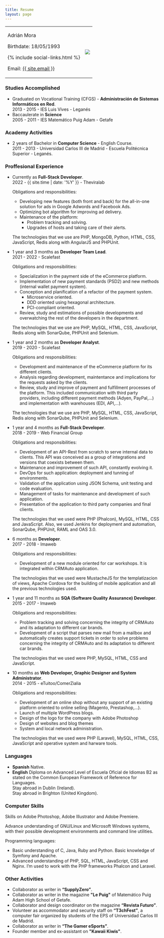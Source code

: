 ```yaml
---
title: Resume
layout: page
---
```


<table>
    <tbody>
        <tr>
            <td>
                <p>Adrián Mora</p>
                <p>Birthdate: 18/05/1993</p>
              {% include social-links.html %}
              <p id='email'>Email: <a href="mailto:{{ site.email }}">{{ site.email }}</a></p>
            </td>
            <td>
                <img src="{{ site.picture }}" />
            </td>
        </tr>
    </tbody>
</table>

### Studies Accomplished
 * Graduated on Vocational Training (CFGS) - **Administración de Sistemas Informáticos en Red**.   
   2013 - 2015 - IES Luis Vives - Leganés
 * Baccaulerate in **Science**   
   2005 - 2011 - IES Matemático Puig Adam - Getafe

### Academy Activities
 * 2 years of Bachelor in **Computer Science** - English Course.   
   2011 - 2013 - Universidad Carlos III de Madrid - Escuela Politécnica Superior - Leganés.

### Proffesional Experience
 * Currently as **Full-Stack Developer**.  
   2022 - {{ site.time | date: '%Y' }} - Theviralab

   Obligations and responsibilities:
   * Developing new features (both front and back) for the all-in-one solution for ads in Google Adwords and Facebook Ads.
   * Optimizing bot algorithm for improving ad delivery.
   * Maintenance of the platform:
     * Problem tracking and solving.
     * Upgrades of hosts and taking care of their alerts.

   The technologies that we use are PHP, MongoDB, Python, HTML, CSS, JavaScript, Redis along with AngularJS and PHPUnit.

 * 1 year and 3 months as **Developer Team Lead**.  
   2021 - 2022 - Scalefast

   Obligations and responsibilities:
   * Specialization in the payment side of the eCommerce platform.
   * Implementation of new payment standards (PSD2) and new methods (internal wallet payment system).
   * Conception and planification of a refactor of the payment system.
     * Microservice oriented.
     * DDD oriented using hexagonal architecture.
     * PCI-compliant oriented.
   * Review, study and estimations of possible developments and overwatching the rest of the developers in the department.

   The technologies that we use are PHP, MySQL, HTML, CSS, JavaScript, Redis along with SonarQube, PHPUnit and Selenium.

 * 1 year and 2 months as **Developer Analyst**.  
   2019 - 2020 - Scalefast

   Obligations and responsibilities:
   * Development and maintenance of the eCommerce platform for its different clients.
   * Analysis regarding development, maintentance and implications for the requests asked by the clients.
   * Review, study and improve of payment and fulfillment processes of the platform. This included communication with third party providers, including different payment methods (Adyen, PayPal,...) and implementation with warehouses (EDI, API,...).

   The technologies that we use are PHP, MySQL, HTML, CSS, JavaScript, Redis along with SonarQube, PHPUnit and Selenium.
   
 * 1 year and 4 months as **Full-Stack Developer**.   
   2018 - 2019 - Web Financial Group

   Obligations and responsibilities:
   * Development of an API-Rest from scratch to serve internal data to clients. This API was conceived as a group of integrations and versions that coexists between them.
   * Maintenance and improvement of such API, constantly evolving it.
   * DevOps for such application: deployment and tunning of environments.
   * Validation of the application using JSON Schema, unit testing and code evaluation.
   * Management of tasks for maintenance and development of such application.
   * Presentation of the application to third party companies and final clients.

   The technologies that we used were PHP (Phalcon), MySQL, HTML, CSS and JavaScript. Also, we used Jenkins for deployment and automation, SonarQube, PHPUnit, RAML and OAS 3.0.
   
 * 6 months as **Developer**.   
   2017 - 2018 - Imaweb   

   Obligations and responsibilities:
   * Development of a new module oriented for car workshops. It is integrated within CRMAuto application.

   The technologies that we used were MustacheJS for the templatizacion of views, Apache Cordova for the building of mobile application and all the previous technologies used.
   
 * 1 year and 11 months as **SQA (Software Quality Assurance) Developer**.  
   2015 - 2017 - Imaweb   

   Obligations and responsibilities:
   * Problem tracking and solving concerning the integrity of CRMAuto and its adaptation to different car brands.
   * Development of a script that parses new mail from a mailbox and automatically creates support tickets in order to solve problems concerning the integrity of CRMAuto and its adaptation to different car brands.   

   The technologies that we used were PHP, MySQL, HTML, CSS and JavaScript.

 * 10 months as **Web Developer, Graphic Designer and System Administrator**.   
   2014 - 2015 - eTuitoo/ComerZialia   
      
   Obligations and responsibilities:
   * Development of an online shop without any support of an existing platform oriented to online selling (Magento, Prestashop,…).
   * Launch of multiple WordPress blogs.
   * Design of the logo for the company with Adobe Photoshop
   * Design of websites and blog themes
   * System and local network administration.   

   The technologies that we used were PHP (Laravel), MySQL, HTML, CSS, JavaScript and operative system and harware tools.

### Languages
 * **Spanish** Native.
 * **English** Diploma on Advanced Level of Escuela Oficial de Idiomas B2 as stated on the Common
European Framework of Reference for Languages.   
   Stay abroad in Dublin (Ireland).   
   Stay abroad in Brighton (United Kingdom).   

### Computer Skills
Skills on Adobe Photoshop, Adobe Illustrator and Adobe Premiere.

Advance understanding of GNU/Linux and Microsoft Windows systems, with their possible development environments and command line utilities.

Programming languages:  
 * Basic understanding of C, Java, Ruby and Python. Basic knowledge of Symfony and Apache.
 * Advanced understanding of PHP, SQL, HTML, JavaScript, CSS and Nginx. I’m used to work with the PHP frameworks Phalcon and Laravel. 

### Other Activities
* Collaborator as writer in **“SupplyZero”**.
* Collaborator as writer in the magazine **"Le Puig"** of Matemático Puig Adam High School of Getafe.
* Collaborator and design coordinator on the magazine **“Revista Futuro”**.
* Volunteer as accommodator and security staff on **“T3chFest”**, a computer fair organized by students of the EPS of Universidad Carlos III de Madrid.
* Collaborator as writer in **“The Gamer eSports”**.
* Founder member and ex-assistant on **"Kawaii Kiwis"**.

